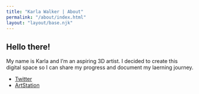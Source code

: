 ```yaml
---
title: "Karla Walker | About"
permalink: "/about/index.html"
layout: "layout/base.njk"
---
```


## Hello there!

<div class="intro">
  <p>
    My name is Karla and I’m an aspiring 3D artist. I decided to create this digital space so I can share my progress and document my laerning journey.   
  </p>
  <div class="sm-links">
    <ul>
      <li><a href="https://twitter.com/keidoubleju">Twitter</a></li>
      <li><a href="https://www.artstation.com/karlawalker">ArtStation</a></li>
  </div>
</div>
